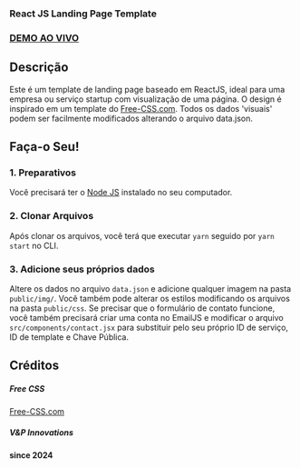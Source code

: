 ### React JS Landing Page Template


### <a href="https://react-landing-page-template-93ne.vercel.app/">DEMO AO VIVO</a>

## Descrição
Este é um template de landing page baseado em ReactJS, ideal para uma empresa ou serviço startup com visualização de uma página. O design é inspirado em um template do <a href="https://www.free-css.com/assets/files/free-css-templates/preview/page234/interact/">Free-CSS.com</a>.
Todos os dados 'visuais' podem ser facilmente modificados alterando o arquivo data.json.

## Faça-o Seu!
### 1. Preparativos
Você precisará ter o <a href="https://nodejs.org/">Node JS</a> instalado no seu computador.

### 2. Clonar Arquivos
Após clonar os arquivos, você terá que executar ```yarn``` seguido por ```yarn start``` no CLI.
### 3. Adicione seus próprios dados
Altere os dados no arquivo ```data.json``` e adicione qualquer imagem na pasta ```public/img/```.
Você também pode alterar os estilos modificando os arquivos na pasta ```public/css```.
Se precisar que o formulário de contato funcione, você também precisará criar uma conta no EmailJS e modificar o arquivo ```src/components/contact.jsx``` para substituir pelo seu próprio ID de serviço, ID de template e Chave Pública.

## Créditos
##### Free CSS
<a href="https://www.free-css.com/assets/files/free-css-templates/preview/page234/interact/">Free-CSS.com</a>

##### V&P Innovations 

#### since 2024
